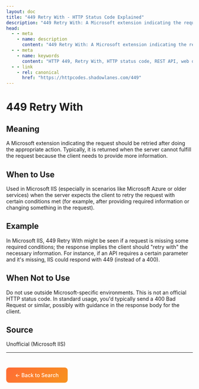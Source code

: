 ```yaml
---
layout: doc
title: "449 Retry With - HTTP Status Code Explained"
description: "449 Retry With: A Microsoft extension indicating the request should be retried after doing the appropriate action. Typically, it is returned when the server ..."
head:
  - - meta
    - name: description
      content: "449 Retry With: A Microsoft extension indicating the request should be retried after doing the appropriate action. Typically, it is returned when the server ..."
  - - meta
    - name: keywords
      content: "HTTP 449, Retry With, HTTP status code, REST API, web development"
  - - link
    - rel: canonical
      href: "https://httpcodes.shadowlanes.com/449"
---
```


# 449 Retry With

## Meaning

A Microsoft extension indicating the request should be retried after doing the appropriate action. Typically, it is returned when the server cannot fulfill the request because the client needs to provide more information.

## When to Use

Used in Microsoft IIS (especially in scenarios like Microsoft Azure or older services) when the server expects the client to retry the request with certain conditions met (for example, after providing required information or changing something in the request).

## Example

In Microsoft IIS, 449 Retry With might be seen if a request is missing some required conditions; the response implies the client should "retry with" the necessary information. For instance, if an API requires a certain parameter and it's missing, IIS could respond with 449 (instead of a 400).

## When Not to Use

Do not use outside Microsoft-specific environments. This is not an official HTTP status code. In standard usage, you'd typically send a 400 Bad Request or similar, possibly with guidance in the response body for the client.

## Source

Unofficial (Microsoft IIS)

---

<div style="margin-top: 40px;">
  <a href="/" style="display: inline-block; padding: 12px 24px; background: linear-gradient(135deg, #ff6b35, #f7931e); color: white; text-decoration: none; border-radius: 8px; font-weight: 500;">← Back to Search</a>
</div>
